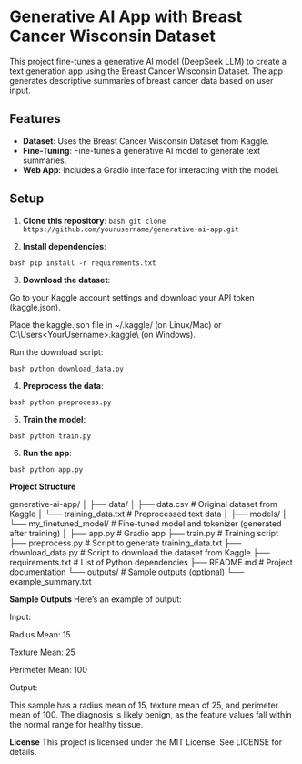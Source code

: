 
# Generative AI App with Breast Cancer Wisconsin Dataset

This project fine-tunes a generative AI model (DeepSeek LLM) to create a text generation app using the Breast Cancer Wisconsin Dataset. The app generates descriptive summaries of breast cancer data based on user input.

## Features

- **Dataset**: Uses the Breast Cancer Wisconsin Dataset from Kaggle.
- **Fine-Tuning**: Fine-tunes a generative AI model to generate text summaries.
- **Web App**: Includes a Gradio interface for interacting with the model.

## Setup

1. **Clone this repository**:
   ```bash git clone https://github.com/yourusername/generative-ai-app.git```

2. **Install dependencies**:

```bash pip install -r requirements.txt```

3. **Download the dataset**:

Go to your Kaggle account settings and download your API token (kaggle.json).

Place the kaggle.json file in ~/.kaggle/ (on Linux/Mac) or C:\Users\<YourUsername>\.kaggle\ (on Windows).

Run the download script:

```bash python download_data.py```

4. **Preprocess the data**:

```bash python preprocess.py```

5. **Train the model**:

```bash python train.py```

6. **Run the app**:

```bash python app.py```

**Project Structure**

generative-ai-app/
│
├── data/
│   ├── data.csv            # Original dataset from Kaggle
│   └── training_data.txt   # Preprocessed text data
│
├── models/
│   └── my_finetuned_model/ # Fine-tuned model and tokenizer (generated after training)
│
├── app.py                  # Gradio app
├── train.py                # Training script
├── preprocess.py           # Script to generate training_data.txt
├── download_data.py        # Script to download the dataset from Kaggle
├── requirements.txt        # List of Python dependencies
├── README.md               # Project documentation
└── outputs/                # Sample outputs (optional)
    └── example_summary.txt 

**Sample Outputs**
Here’s an example of output:

Input:

Radius Mean: 15

Texture Mean: 25

Perimeter Mean: 100

Output:

This sample has a radius mean of 15, texture mean of 25, and perimeter mean of 100. The diagnosis is likely benign, as the feature values fall within the normal range for healthy tissue.

**License**
This project is licensed under the MIT License. See LICENSE for details.
